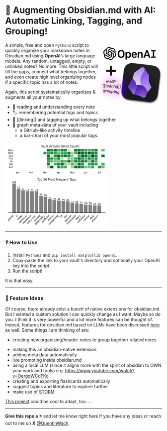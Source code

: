 # 🔮 Augmenting Obsidian.md with AI: Automatic Linking, Tagging, and Grouping!
<img align="right" width="40%" margin-left="20px" src="images/1x1_image.png"> 

A simple, free and open `Python3` script to quickly organize your markdown notes in Obsidian.md using **OpenAI**’s large language models. Any random, untagged, empty, or unlinked notes? No more. This little script will fill the gaps, connect what belongs together, and even create high level organizing nodes if a specific topic has a lot of notes. 


Again, this script systematically organizes & augments all your notes by

+ 🧠 reading and understanding every note
+ 🏷 remembering potential *tags* and *topics*
+ 🧶 [[linking]] and tagging up what belongs together
+ 🎨 graph meta-data of your vault including 
  + a GitHub-like activity timeline
  + a bar-chart of your most popular tags.

<img align="center" width="65%" margin-left="auto" src="images/vault_activity_heatmap.png"> 
<img align="center" width="65%" margin-left="auto" src="images/tag_frequency_plot.png"> 



---
### ❓ How to Use
1. Install `Python3` and `pip install matplotlib openai`.
2. Copy-paste the link to your vault's directory and optionally your OpenAI key into the script.
3. Run the script!

It is that easy.

---
### 🚀 Feature Ideas
Of course, there already exist a bunch of native extensions for obsidian.md. But I wanted a custom solution I can quickly change as I want. Maybe so do you. I think it is very powerful and a lot more features can be thought of. Indeed, features for obsidian.md based on LLMs have been discussed [here](https://forum.obsidian.md/t/adding-built-in-llm-ai-support-to-stay-relevant/72954) as well. Some things I am thinking of are:

+ creating new organizing/header-notes to group together related notes
* making this an obsidian-native extension
* adding meta data automatically
* live prompting inside obsidian.md
* using a local LLM (since it aligns more with the spirit of obsidian to OWN your work and tools) e.g. https://www.youtube.com/watch?v=OergqWCdFKc
* creating and exporting flashcards automatically
* suggest topics and literature to explore further
* make use of [STORM](https://github.com/stanford-oval/storm)

[This project](https://github.com/zatevakhin/obsidian-local-llm) could be cool to adapt, too.
...

---
**Give this repo a ⭐** and let me know right here if you have any ideas or reach out to me on **X** [@QuentinWach](https://twitter.com/QuentinWach).
